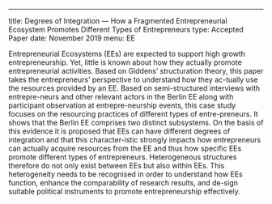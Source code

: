 ---
title: Degrees of Integration — How a Fragmented Entrepreneurial Ecosystem Promotes Different Types of Entrepreneurs
type: Accepted Paper
date: November 2019
menu: EE


Entrepreneurial Ecosystems (EEs) are expected to support high growth entrepreneurship. Yet, little is known about how they actually promote entrepreneurial activities. Based on Giddens’ structuration theory, this paper takes the entrepreneurs’ perspective to understand how they ac-tually use the resources provided by an EE. Based on semi-structured interviews with entrepre-neurs and other relevant actors in the Berlin EE along with participant observation at entrepre-neurship events, this case study focuses on the resourcing practices of different types of entre-preneurs. It shows that the Berlin EE comprises two distinct subsystems. On the basis of this evidence it is proposed that EEs can have different degrees of integration and that this character-istic strongly impacts how entrepreneurs can actually acquire resources from the EE and thus how specific EEs promote different types of entrepreneurs. Heterogeneous structures therefore do not only exist between EEs but also within EEs. This heterogeneity needs to be recognised in order to understand how EEs function, enhance the comparability of research results, and de-sign suitable political instruments to promote entrepreneurship effectively.
